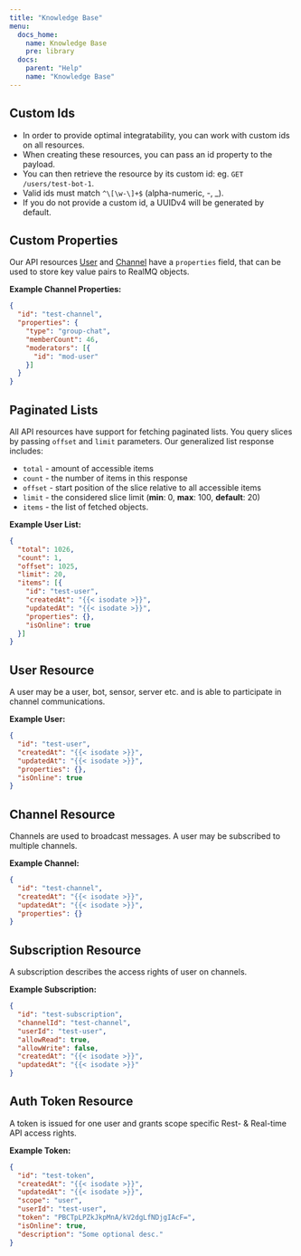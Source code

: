 ```yaml
---
title: "Knowledge Base"
menu:
  docs_home:
    name: Knowledge Base
    pre: library
  docs:
    parent: "Help"
    name: "Knowledge Base"
---
```


## Custom Ids

* In order to provide optimal integratability, you can work with custom ids on all resources.
* When creating these resources, you can pass an id property to the payload.
* You can then retrieve the resource by its custom id: eg. `GET /users/test-bot-1`.
* Valid ids must match `^\[\w-\]+$` (alpha-numeric, -, _).
* If you do not provide a custom id, a UUIDv4 will be generated by default.

## Custom Properties

Our API resources [User](#user-resource) and [Channel](#channel-resource) have a `properties` field, that can be used
to store key value pairs to RealMQ objects.

**Example Channel Properties:**
```json
{
  "id": "test-channel",
  "properties": {
    "type": "group-chat",
    "memberCount": 46,
    "moderators": [{
      "id": "mod-user"
    }]
  }
}
```

## Paginated Lists

All API resources have support for fetching paginated lists.
You query slices by passing `offset` and `limit` parameters.
Our generalized list response includes:

* `total` - amount of accessible items
* `count` - the number of items in this response
* `offset` - start position of the slice relative to all accessible items
* `limit` - the considered slice limit (**min**: 0, **max**: 100, **default**: 20)
* `items` - the list of fetched objects.

**Example User List:**
```json
{
  "total": 1026,
  "count": 1,
  "offset": 1025,
  "limit": 20,
  "items": [{
    "id": "test-user",
    "createdAt": "{{< isodate >}}",
    "updatedAt": "{{< isodate >}}",
    "properties": {},
    "isOnline": true
  }]
}
```

## User Resource

A user may be a user, bot, sensor, server etc. and is able to participate in channel communications.

**Example User:**
```json
{
  "id": "test-user",
  "createdAt": "{{< isodate >}}",
  "updatedAt": "{{< isodate >}}",
  "properties": {},
  "isOnline": true
}
```

## Channel Resource

Channels are used to broadcast messages. A user may be subscribed to multiple channels.

**Example Channel:**
```json
{
  "id": "test-channel",
  "createdAt": "{{< isodate >}}",
  "updatedAt": "{{< isodate >}}",
  "properties": {}
}
```

## Subscription Resource

A subscription describes the access rights of user on channels.

**Example Subscription:**
```json
{
  "id": "test-subscription",
  "channelId": "test-channel",
  "userId": "test-user",
  "allowRead": true,
  "allowWrite": false,
  "createdAt": "{{< isodate >}}",
  "updatedAt": "{{< isodate >}}"
}
```

## Auth Token Resource

A token is issued for one user and grants scope specific Rest- & Real-time API access rights.


**Example Token:**
```json
{
  "id": "test-token",
  "createdAt": "{{< isodate >}}",
  "updatedAt": "{{< isodate >}}",
  "scope": "user",
  "userId": "test-user",
  "token": "PBCTpLPZkJkpMnA/kV2dgLfNDjgIAcF=",
  "isOnline": true,
  "description": "Some optional desc."
}
```
